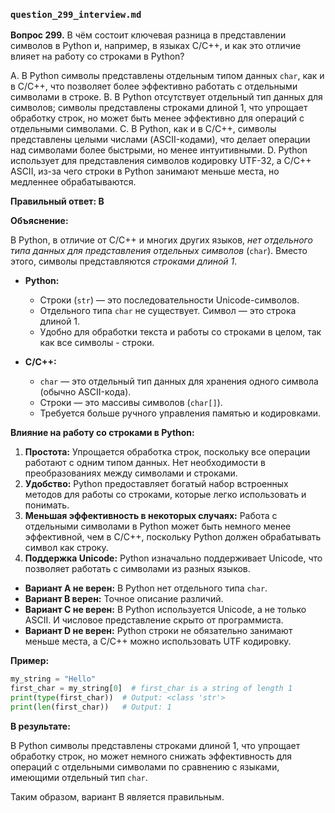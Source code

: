 ### `question_299_interview.md`

**Вопрос 299.** В чём состоит ключевая разница в представлении символов в Python и, например, в языках C/C++, и как это отличие влияет на работу со строками в Python?

A.  В Python символы представлены отдельным типом данных `char`, как и в C/C++, что позволяет более эффективно работать с отдельными символами в строке.
B.  В Python отсутствует отдельный тип данных для символов; символы представлены строками длиной 1, что упрощает обработку строк, но может быть менее эффективно для операций с отдельными символами.
C.  В Python, как и в C/C++, символы представлены целыми числами (ASCII-кодами), что делает операции над символами более быстрыми, но менее интуитивными.
D.  Python использует для представления символов кодировку UTF-32, а C/C++ ASCII, из-за чего строки в Python занимают меньше места, но медленнее обрабатываются.

**Правильный ответ: B**

**Объяснение:**

В Python, в отличие от C/C++ и многих других языков, *нет отдельного типа данных для представления отдельных символов* (`char`). Вместо этого, символы представляются *строками длиной 1*.

*   **Python:**
    *   Строки (`str`) — это последовательности Unicode-символов.
    *   Отдельного типа `char` не существует. Символ — это строка длиной 1.
    *   Удобно для обработки текста и работы со строками в целом, так как все символы - строки.

*   **C/C++:**
    *   `char` — это отдельный тип данных для хранения одного символа (обычно ASCII-кода).
    *   Строки — это массивы символов (`char[]`).
    *   Требуется больше ручного управления памятью и кодировками.

**Влияние на работу со строками в Python:**

1.  **Простота:** Упрощается обработка строк, поскольку все операции работают с одним типом данных. Нет необходимости в преобразованиях между символами и строками.
2.  **Удобство:** Python предоставляет богатый набор встроенных методов для работы со строками, которые легко использовать и понимать.
3.  **Меньшая эффективность в некоторых случаях:** Работа с отдельными символами в Python может быть немного менее эффективной, чем в C/C++, поскольку Python должен обрабатывать символ как строку.
4.  **Поддержка Unicode:** Python изначально поддерживает Unicode, что позволяет работать с символами из разных языков.

*   **Вариант A не верен:** В Python нет отдельного типа `char`.
*   **Вариант B верен:** Точное описание различий.
*   **Вариант C не верен:** В Python используется Unicode, а не только ASCII. И числовое представление скрыто от программиста.
*   **Вариант D не верен:** Python строки не обязательно занимают меньше места, а C/C++ можно использовать UTF кодировку.

**Пример:**

```python
my_string = "Hello"
first_char = my_string[0]  # first_char is a string of length 1
print(type(first_char))  # Output: <class 'str'>
print(len(first_char))   # Output: 1
```

**В результате:**

В Python символы представлены строками длиной 1, что упрощает обработку строк, но может немного снижать эффективность для операций с отдельными символами по сравнению с языками, имеющими отдельный тип `char`.

Таким образом, вариант B является правильным.
